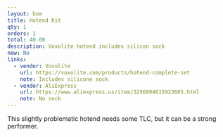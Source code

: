 ```yaml
---
layout: bom
title: Hotend Kit
qty: 1
orders: 1
total: 40.00
description: Voxolite hotend includes silicon sock
new: No
links: 
  - vendor: Voxolite
    url: https://voxolite.com/products/hotend-complete-set
    note: Includes silicone sock
  - vendor: AliExpress
    url: https://www.aliexpress.us/item/3256804615923605.html
    note: No sock
---
```

This slightly problematic hotend needs some TLC, but it can be a strong performer.